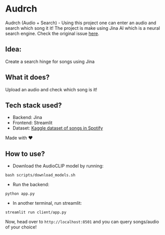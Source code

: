 # Audrch
Audrch (Audio + Search) - Using this project one can enter an audio and search which song it it! The project is make using Jina AI which is a neural search engine.
Check the original issue [here](https://github.com/jina-ai/jina/issues/3650).

## Idea:
Create a search hinge for songs using Jina

## What it does?
Upload an audio and check which song is it!

## Tech stack used?
- Backend: Jina
- Frontend: Streamlit
- Dataset: [Kaggle dataset of songs in Spotify](https://www.kaggle.com/mrmorj/dataset-of-songs-in-spotify)

Made with ❤️

## How to use?
- Download the AudioCLIP model by running:

```
bash scripts/download_models.sh
```

- Run the backend:

```
python app.py
```

- In another terminal, run streamlit:

```
streamlit run client/app.py
```

Now, head over to `http://localhost:8501` and you can query songs/audio of your choice!
